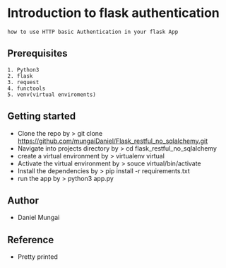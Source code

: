 # Introduction to flask authentication

    how to use HTTP basic Authentication in your flask App

## Prerequisites

    1. Python3
    2. flask
    3. request
    4. functools
    5. venv(virtual enviroments)

## Getting started

* Clone the repo by > git clone https://github.com/mungaiDaniel/Flask_restful_no_sqlalchemy.git
* Navigate into projects directory by > cd flask_restful_no_sqlalchemy
* create a virtual environment by > virtualenv virtual
* Activate the virtual environment by > souce virtual/bin/activate
* Install the dependencies by > pip install -r requirements.txt
* run the app by > python3 app.py

## Author

* Daniel Mungai

## Reference

* Pretty printed
